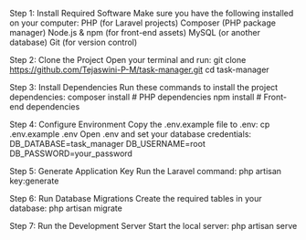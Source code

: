 Step 1: Install Required Software
Make sure you have the following installed on your computer:
PHP (for Laravel projects)
Composer (PHP package manager)
Node.js & npm (for front-end assets)
MySQL (or another database)
Git (for version control)

Step 2: Clone the Project
Open your terminal and run:
git clone https://github.com/Tejaswini-P-M/task-manager.git
cd task-manager

Step 3: Install Dependencies
Run these commands to install the project dependencies:
composer install      # PHP dependencies
npm install           # Front-end dependencies

Step 4: Configure Environment
Copy the .env.example file to .env:
cp .env.example .env
Open .env and set your database credentials:
DB_DATABASE=task_manager
DB_USERNAME=root
DB_PASSWORD=your_password

Step 5: Generate Application Key
Run the Laravel command:
php artisan key:generate

Step 6: Run Database Migrations
Create the required tables in your database:
php artisan migrate

Step 7: Run the Development Server
Start the local server:
php artisan serve
